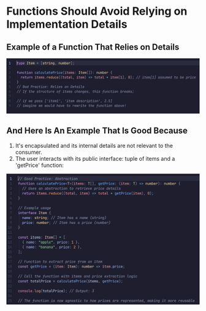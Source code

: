 # Functions Should Avoid Relying on Implementation Details

## Example of a Function That Relies on Details

![A bad example of a function relying on implementation details](./media/bad_example.png)

## And Here Is An Example That Is Good Because
1. It's encapsulated and its internal details are not relevant to the consumer.
2. The user interacts with its public interface: tuple of items and a 'getPrice' function:

![A good example of encapsulated function](./media/good_example.png)
